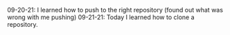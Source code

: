 09-20-21: I learned how to push to the right repository (found out what was wrong with me pushing)
09-21-21: Today I learned how to clone a repository.